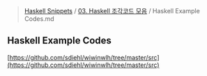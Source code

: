 > [Haskell Snippets](../README.md) / [03. Haskell 조각코드 모음](README.md) / Haskell Example Codes.md
## Haskell Example Codes
[https://github.com/sdiehl/wiwinwlh/tree/master/src](https://github.com/sdiehl/wiwinwlh/tree/master/src)